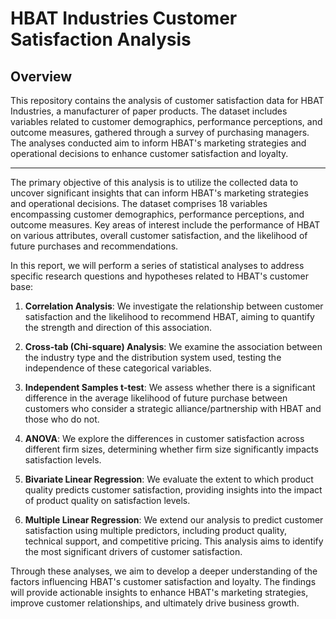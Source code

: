 # HBAT Industries Customer Satisfaction Analysis

## Overview   

This repository contains the analysis of customer satisfaction data for HBAT Industries, a manufacturer of paper products. The dataset includes variables related to customer demographics, performance perceptions, and outcome measures, gathered through a survey of purchasing managers. The analyses conducted aim to inform HBAT's marketing strategies and operational decisions to enhance customer satisfaction and loyalty.

<hr />

The primary objective of this analysis is to utilize the collected data to uncover significant insights that can inform HBAT's marketing strategies and operational decisions. The dataset comprises 18 variables encompassing customer demographics, performance perceptions, and outcome measures. Key areas of interest include the performance of HBAT on various attributes, overall customer satisfaction, and the likelihood of future purchases and recommendations.

In this report, we will perform a series of statistical analyses to address specific research questions and hypotheses related to HBAT's customer base:

1.  **Correlation Analysis**: We investigate the relationship between customer satisfaction and the likelihood to recommend HBAT, aiming to quantify the strength and direction of this association.

2.  **Cross-tab (Chi-square) Analysis**: We examine the association between the industry type and the distribution system used, testing the independence of these categorical variables.

3.  **Independent Samples t-test**: We assess whether there is a significant difference in the average likelihood of future purchase between customers who consider a strategic alliance/partnership with HBAT and those who do not.

4.  **ANOVA**: We explore the differences in customer satisfaction across different firm sizes, determining whether firm size significantly impacts satisfaction levels.

5.  **Bivariate Linear Regression**: We evaluate the extent to which product quality predicts customer satisfaction, providing insights into the impact of product quality on satisfaction levels.

6.  **Multiple Linear Regression**: We extend our analysis to predict customer satisfaction using multiple predictors, including product quality, technical support, and competitive pricing. This analysis aims to identify the most significant drivers of customer satisfaction.

Through these analyses, we aim to develop a deeper understanding of the factors influencing HBAT's customer satisfaction and loyalty. The findings will provide actionable insights to enhance HBAT's marketing strategies, improve customer relationships, and ultimately drive business growth.